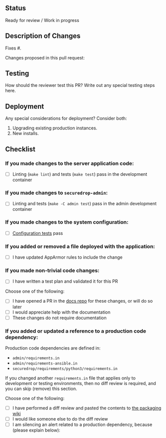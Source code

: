 ## Status

Ready for review / Work in progress

## Description of Changes

Fixes #.

Changes proposed in this pull request:

## Testing

How should the reviewer test this PR?
Write out any special testing steps here.

## Deployment

Any special considerations for deployment? Consider both:

1. Upgrading existing production instances.
2. New installs.

## Checklist

### If you made changes to the server application code:

- [ ] Linting (`make lint`) and tests (`make test`) pass in the development container

### If you made changes to `securedrop-admin`:

- [ ] Linting and tests (`make -C admin test`) pass in the admin development container

### If you made changes to the system configuration:

- [ ] [Configuration tests](https://docs.securedrop.org/en/latest/development/testing_configuration_tests.html) pass

### If you added or removed a file deployed with the application:

- [ ] I have updated AppArmor rules to include the change

### If you made non-trivial code changes:

- [ ] I have written a test plan and validated it for this PR

Choose one of the following:

- [ ] I have opened a PR in the [docs repo](https://github.com/freedomofpress/securedrop-docs) for these changes, or will do so later
- [ ] I would appreciate help with the documentation
- [ ] These changes do not require documentation

### If you added or updated a reference to a production code dependency:

Production code dependencies are defined in:

- `admin/requirements.in`
- `admin/requirements-ansible.in`
- `securedrop/requirements/python3/requirements.in`

If you changed another `requirements.in` file that applies only to development
or testing environments, then no diff review is required, and you can skip
(remove) this section.

Choose one of the following:

- [ ] I have performed a diff review and pasted the contents to [the packaging wiki](https://github.com/freedomofpress/securedrop-debian-packaging/wiki)
- [ ] I would like someone else to do the diff review
- [ ] I am silencing an alert related to a production dependency, because (please explain below):
